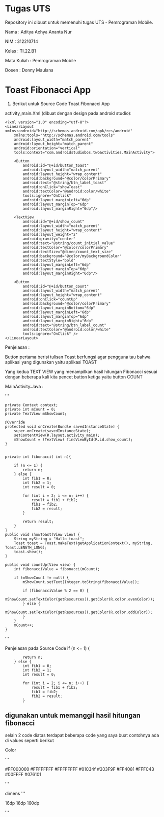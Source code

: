 # Tugas UTS 
Repository ini dibuat untuk memenuhi tugas UTS - Pemrograman Mobile.

Nama : Aditya Achya Ananta Nur

NIM : 312210714

Kelas : TI.22.B1

Mata Kuliah : Pemrograman Mobile

Dosen : Donny Maulana

# Toast Fibonacci App

1. Berikut untuk Source Code Toast Fibonacci App

  activity_main.Xml (dibuat dengan design pada android studio):

```
<?xml version="1.0" encoding="utf-8"?>
<LinearLayout xmlns:android="http://schemas.android.com/apk/res/android"
    xmlns:tools="http://schemas.android.com/tools"
    android:layout_width="match_parent"
    android:layout_height="match_parent"
    android:orientation="vertical"
    tools:context="com.androidstudiobos.twoactivities.MainActivity">

    <Button
        android:id="@+id/button_toast"
        android:layout_width="match_parent"
        android:layout_height="wrap_content"
        android:background="@color/colorPrimary"
        android:text="@string/btn_label_toast"
        android:onClick="showToast"
        android:textColor="@android:color/white"
        tools:ignore="OnClick"
        android:layout_marginLeft="6dp"
        android:layout_marginTop="6dp"
        android:layout_marginRight="6dp"/>

    <TextView
        android:id="@+id/show_count"
        android:layout_width="match_parent"
        android:layout_height="wrap_content"
        android:layout_weight="2"
        android:gravity="center"
        android:text="@string/count_initial_value"
        android:textColor="@color/colorPrimary"
        android:textSize="@dimen/count_text_size"
        android:background="@color/myBackgroundColor"
        android:textStyle="bold"
        android:layout_marginLeft="6dp"
        android:layout_marginTop="6dp"
        android:layout_marginRight="6dp"/>

    <Button
        android:id="@+id/button_count"
        android:layout_width="match_parent"
        android:layout_height="wrap_content"
        android:onClick="countUp"
        android:background="@color/colorPrimary"
        android:layout_marginBottom="6dp"
        android:layout_marginLeft="6dp"
        android:layout_marginTop="6dp"
        android:layout_marginRight="6dp"
        android:text="@string/btn_label_count"
        android:textColor="@android:color/white"
        tools:ignore="OnClick" />
</LinearLayout>
```

Penjelasan :

Button pertama berisi tulisan Toast berfungsi agar pengguna tau bahwa aplikasi yang digunakan yaitu aplikasi TOAST

Yang kedua TEXT VIEW yang menampilkan hasil hitungan Fibonacci sesuai dengan beberapa kali kita pencet button ketiga yaitu button COUNT


MainActivity.Java :

'''

    private Context context;
    private int mCount = 0;
    private TextView mShowCount;

    @Override
    protected void onCreate(Bundle savedInstanceState) {
        super.onCreate(savedInstanceState);
        setContentView(R.layout.activity_main);
        mShowCount = (TextView) findViewById(R.id.show_count);
    }


    private int fibonacci( int n){

        if (n <= 1) {
            return n;
        } else {
            int fib1 = 0;
            int fib2 = 1;
            int result = 0;

            for (int i = 2; i <= n; i++) {
                result = fib1 + fib2;
                fib1 = fib2;
                fib2 = result;
            }

            return result;
        }
    }
    public void showToast(View view) {
        String myString = "Hallo toast";
        Toast toast = Toast.makeText(getApplicationContext(), myString, Toast.LENGTH_LONG);
        toast.show();
    }

    public void countUp(View view) {
        int fibonacciValue = fibonacci(mCount);

        if (mShowCount != null) {
            mShowCount.setText(Integer.toString(fibonacciValue));

            if (fibonacciValue % 2 == 0) {
                mShowCount.setTextColor(getResources().getColor(R.color.evenColor));
            } else {
                mShowCount.setTextColor(getResources().getColor(R.color.oddColor));
            }
        }
        mCount++;
    }
    
'''

Penjelasan
pada Source Code 
if (n <= 1) {

            return n;
        } else {
            int fib1 = 0;
            int fib2 = 1;
            int result = 0;

            for (int i = 2; i <= n; i++) {
                result = fib1 + fib2;
                fib1 = fib2;
                fib2 = result;
            }

digunakan untuk memanggil hasil hitungan fibonacci
---------------------------------------------------------
selain 2 code diatas terdapat beberapa code yang saya buat contohnya ada di values seperti berikut

Color

'''

<?xml version="1.0" encoding="utf-8"?>
<resources>
    <color name="black">#FF000000</color>
    <color name="white">#FFFFFFFF</color>
    <color name="activityBackground">#FFFFFFFF</color>
    <color name="colorPrimary">#01034f</color>
    <color name="colorPrimaryDark">#303F9F</color>
    <color name="colorAccent">#FF4081</color>
    <color name="myBackgroundColor">#FFF043</color>
    <color name="evenColor">#00FFFF</color> <!-- Warna aqua untuk angka genap -->
    <color name="oddColor">#076101</color>  <!-- Warna hijau untuk angka ganjil -->

</resources>

'''

dimens
'''

<?xml version="1.0" encoding="utf-8"?>
<resources>
    <dimen name="activity_horizontal_margin">16dp</dimen>
    <dimen name="activity_vertical_margin">16dp</dimen>
    <dimen name="count_text_size">160dp</dimen>
</resources>

'''

